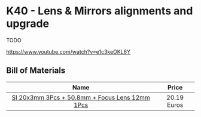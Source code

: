 # K40 - Lens & Mirrors alignments and upgrade

TODO

https://www.youtube.com/watch?v=e1c3keOKL6Y

## Bill of Materials

|                    Name                    |   Price  |
|:------------------------------------------:|:--------:|
| [SI 20x3mm 3Pcs + 50.8mm + Focus Lens 12mm 1Pcs](https://fr.aliexpress.com/item/32989511290.html?spm=a2g0s.9042311.0.0.1fc66c37ERyqmR) | 20.19 Euros |

